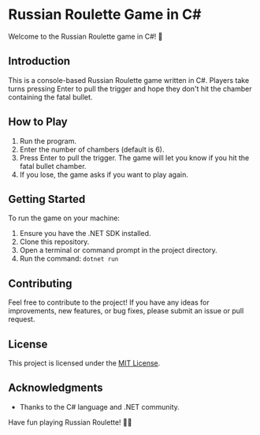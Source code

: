 # Russian Roulette Game in C#

Welcome to the Russian Roulette game in C#! 🎉

## Introduction

This is a console-based Russian Roulette game written in C#. Players take turns pressing Enter to pull the trigger and hope they don't hit the chamber containing the fatal bullet.

## How to Play

1. Run the program.
2. Enter the number of chambers (default is 6).
3. Press Enter to pull the trigger. The game will let you know if you hit the fatal bullet chamber.
4. If you lose, the game asks if you want to play again.

## Getting Started

To run the game on your machine:

1. Ensure you have the .NET SDK installed.
2. Clone this repository.
3. Open a terminal or command prompt in the project directory.
4. Run the command: `dotnet run`

## Contributing

Feel free to contribute to the project! If you have any ideas for improvements, new features, or bug fixes, please submit an issue or pull request.

## License

This project is licensed under the [MIT License](LICENSE).

## Acknowledgments

- Thanks to the C# language and .NET community.

Have fun playing Russian Roulette! 🔫💥
